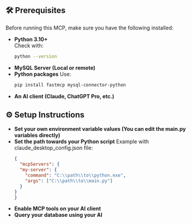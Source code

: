 ## 🛠 Prerequisites

Before running this MCP, make sure you have the following installed:

- **Python 3.10+**  
  Check with:
  ```bash
  python --version
  ```
- **MySQL Server (Local or remote)**
- **Python packages**
  Use:
  ```bash
  pip install fastmcp mysql-connector-python
  ```
- **An AI client (Claude, ChatGPT Pro, etc.)**

## ⚙️ Setup Instructions

- **Set your own environment variable values (You can edit the main.py variables directly)**
- **Set the path towards your Python script**
  Example with claude_desktop_config.json file:
  ```json
  {
    "mcpServers": {
    "my-server": {
      "command": "C:\\path\\to\\python.exe",
      "args": ["C:\\path\\to\\main.py"]
    }
  }
  }
  ```
- **Enable MCP tools on your AI client**
- **Query your database using your AI** 